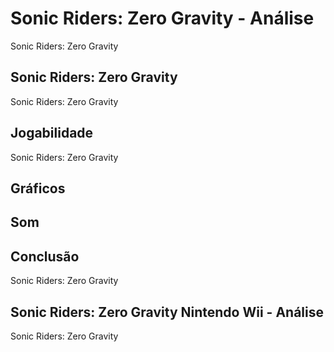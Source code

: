 ---
---

# Sonic Riders: Zero Gravity - Análise

Sonic Riders: Zero Gravity

## Sonic Riders: Zero Gravity

Sonic Riders: Zero Gravity

## Jogabilidade

Sonic Riders: Zero Gravity

## Gráficos


## Som

## Conclusão

Sonic Riders: Zero Gravity

## Sonic Riders: Zero Gravity Nintendo Wii - Análise

Sonic Riders: Zero Gravity
